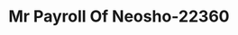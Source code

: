 ---
f_zip-code: 64850
f_state-code: MO
title: Mr Payroll Of Neosho-22360
f_phone: 417-451-7506
f_city-only: Neosho
f_address: 319 W Coler Street Neosho
f_location-unique-id: '22360'
slug: mr-payroll-of-neosho-22360
updated-on: '2024-05-30T13:46:58.046Z'
created-on: '2024-05-30T13:36:59.803Z'
published-on: '2024-05-30T13:54:32.469Z'
f_city-state: cms/city/neosho-mo.md
f_company: cms/company/mr-payroll-of-neosho.md
f_state: cms/state/missouri.md
layout: '[payday-loan].html'
tags: payday-loan
---